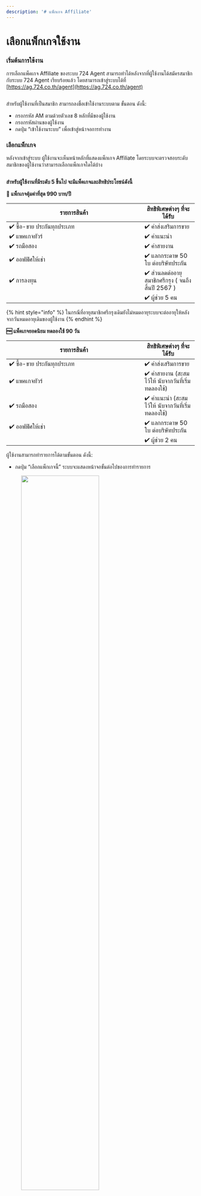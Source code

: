 ```yaml
---
description: '# แพ็กเกจ Affiliate'
---
```


# เลือกแพ็กเกจใช้งาน

### เริ่มต้นการใช้งาน

การเลือกแพ็คเกจ Affiliate ของระบบ 724 Agent สามารถทำได้หลังจากที่ผู้ใช้งานได้สมัครสมาชิกกับระบบ 724 Agent เรียบร้อยแล้ว โดยสามารถเข้าสู่ระบบได้ที่ [https://ag.724.co.th/agent](https://ag.724.co.th/agent)

<figure><img src="https://drive.google.com/uc?export=view&#x26;id=1r55K_m6SRlUwGdAQy36caxSJpDP_uJjy" alt=""><figcaption></figcaption></figure>

สำหรับผู้ใช้งานที่เป็นสมาชิก สามารถลงชื่อเข้าใช้งานระบบตาม ขั้นตอน ดังนี้:

* กรอกรหัส AM ตามด้วยตัวเลข 8 หลักที่มีของผู้ใช้งาน
* กรอกรหัสผ่านของผู้ใช้งาน
* กดปุ่ม “เข้าใช้งานระบบ” เพื่อเข้าสู่หน้าจอการทำงาน

### เลือกแพ็กเกจ

หลังจากเข้าสู่ระบบ ผู้ใช้งานจะเห็นหน้าหลักที่แสดงแพ็กเกจ Affiliate โดยระบบจะตรวจสอบระดับสมาชิกของผู้ใช้งานว่าสามารถเลือกแพ็กเกจใดได้บ้าง

<figure><img src="https://drive.google.com/uc?export=view&#x26;id=1FC8E-BWhBVOKYRxfpGshWDYbKWG7cg00" alt=""><figcaption></figcaption></figure>

**สำหรับผู้ใช้งานที่มีระดับ 5 ขึ้นไป จะมีแพ็คเกจและสิทธิประโยชน์ดังนี้**

**🥇 แพ็กเกจคุ้มค่าที่สุด 990 บาท/ปี**


<table data-full-width="false">
  <thead>
    <tr>
      <th width="346" align="center">รายการสินค้า</th>
      <th align="center">สิทธิพิเศษต่างๆ ที่จะได้รับ</th>
    </tr>
  </thead>
  <tbody>
    <tr>
      <td align="left">✔ ซื้อ-ขาย ประกันทุกประเภท</td>
      <td align="left">✔ ค่าส่งเสริมการขาย</td>
    </tr>
    <tr>
      <td align="left">✔ แพคเกจทัวร์</td>
      <td align="left">✔ ค่าแนะนำ</td>
    </tr>
    <tr>
      <td align="left">✔ รถมือสอง</td>
      <td align="left">✔ ค่าสายงาน</td>
    </tr>
    <tr>
      <td align="left">✔ ออฟฟิศให้เช่า</td>
      <td align="left">✔ แลกกระดาษ 50 ใบ ต่อบริษัทประกัน</td>
    </tr>
    <tr>
      <td align="left">✔ การลงทุน</td>
      <td align="left">✔ ส่วนลดต่ออายุสมาชิกศรีกรุง ( จนถึงสิ้นปี 2567 )</td>
    </tr>
    <tr>
      <td align="left"></td>
      <td align="left">✔ ผู้ช่วย 5 คน</td>
    </tr>
  </tbody>
</table>

{% hint style="info" %}
ในกรณีที่อายุสมาชิกศรีกรุงเดิมยังไม่หมดอายุระบบจะต่ออายุให้หลังจากวันหมดอายุเดิมของผู้ใช้งาน
{% endhint %}

**🆓 แพ็คเกจยอดนิยม ทดลองใช้ 90 วัน**

<table data-full-width="false">
  <thead>
    <tr>
      <th width="346" align="center">รายการสินค้า</th>
      <th align="center">สิทธิพิเศษต่างๆ ที่จะได้รับ</th>
    </tr>
  </thead>
  <tbody>
    <tr>
      <td align="left">✔ ซื้อ-ขาย ประกันทุกประเภท</td>
      <td align="left">✔ ค่าส่งเสริมการขาย</td>
    </tr>
    <tr>
      <td align="left">✔ แพคเกจทัวร์</td>
      <td align="left">✔ ค่าสายงาน (สะสมไว้ให้ นับจากวันที่เริ่มทดลองใช้)</td>
    </tr>
    <tr>
      <td align="left">✔ รถมือสอง</td>
      <td align="left">✔ ค่าแนะนำ (สะสมไว้ให้ นับจากวันที่เริ่มทดลองใช้)</td>
    </tr>
    <tr>
      <td align="left">✔ ออฟฟิศให้เช่า</td>
      <td align="left">✔ แลกกระดาษ 50 ใบ ต่อบริษัทประกัน</td>
    </tr>
    <tr>
      <td align="left"></td>
      <td align="left">✔ ผู้ช่วย 2 คน</td>
    </tr>
  </tbody>
</table>


ผู้ใช้งานสามารถทำรายการได้ตามขั้นตอน ดังนี้:

* กดปุ่ม “เลือกแพ็กเกจนี้” ระบบจะแสดงหน้าจอขั้นต่อไปของการทำรายการ

<figure>
    <img src="https://drive.google.com/uc?export=view&id=1fjX3daRaVuEWplSyKtuSm8ZlJhI_a4bo" alt="" style="width: 70%; max-width: 300px;">
    <figcaption></figcaption>
</figure>

ในกรณีที่ผู้ใช้งานเริ่มต้นการใช้งานโดยเลือกแพ็คเกจทดลองใช้ 90 วัน ระบบจะแสดงหน้าจอต่อไปให้ทำรายการ

<figure>
    <img src="https://drive.google.com/uc?export=view&id=1U_f3ZRxerZCoXSdiznnN7s0l0Ed-TpfT" alt="" style="width: 70%; max-width: 300px;">
    <figcaption></figcaption>
</figure>

ผู้ใช้งานจำเป็นต้องกดปุ่ม "ชำระเงินค่าแพ็คเกจ" แต่ไม่ต้องชำระเงิน เพราะเป็นแพ็คเกจทดลองใช้

<figure>
    <img src="https://drive.google.com/uc?export=view&id=1CjyKfpX-8ZQrGVvtXOjrvkW5Ta1CDfPo" alt="" style="width: 70%; max-width: 300px;">
    <figcaption></figcaption>
</figure>











### เพิ่มความคุ้มครอง (ต่ออายุสมาชิกศรีกรุง)

ประกันอุบัติเหตุส่วนบุคคล (PA) จะแสดงข้อมูลเบื้องต้นตามแพ็กเกจในช่วงโปรโมชั่น หากผู้ใช้งานต้องการเลือกแผนที่มีความคุ้มครองสูงขึ้นหรือค่ารักษาพยาบาลเพิ่มเติม สามารถทำได้โดยทำตามขั้นตอนดังนี้:

* กดปุ่ม "เปลี่ยนความคุ้มครอง" ระบบจะแสดงหน้าต่างให้เลือกความคุ้มครองเพิ่มเติม

<figure><img src="https://drive.google.com/uc?export=view&#x26;id=1P6ofozQ4Xac9asIP0U4pqJ_am6jqp1yT" alt=""><figcaption></figcaption></figure>

* กดปุ่ม "เลือกแผนนี้" ตรงแผนที่ต้องการ

<figure><img src="https://drive.google.com/uc?export=view&#x26;id=1kehzAyKbCUgMfstSBXGfKWTPRvACLcMh" alt=""><figcaption></figcaption></figure>

หลังจากนั้น ระบบจะแสดงหน้าชำระเงินพร้อมรายละเอียดทั้งหมดที่ต้องชำระ สำหรับผู้ใช้งานที่มีอายุสมาชิกศรีกรุงเหลือมากกว่า 90 วัน นับจากวันที่ทำรายการ สามารถคลิกเลือกให้เจ้าหน้าที่โทรตามส่วนต่างค่าเบี้ย PA เพิ่มก่อนวันหมดอายุได้

<figure><img src="https://drive.google.com/uc?export=view&#x26;id=1QpsN5Iv1sDkYiWb6RRvuC1QEXmGToMx8" alt=""><figcaption></figcaption></figure>

หลังจากที่ผู้ใช้งานเลือกเงื่อนไขให้เจ้าหน้าที่โทรติดตามส่วนต่างค่าเบี้ย PA ก่อนวันหมดอายุ ระบบจะทำการประมวลผลและแสดงยอดเงินที่ต้องชำระเพิ่มเติม ณ วันที่เจ้าหน้าโทรติดต่อกลับไปหาผู้ใช้งาน

<figure><img src="https://drive.google.com/uc?export=view&#x26;id=1r8yAe-kiMcXBOZ2u-RJJYgbXd3kXdCWs" alt=""><figcaption></figcaption></figure>

### ชำระค่าแพ็กเกจ

<figure><img src="https://drive.google.com/uc?export=view&#x26;id=1z7Ec2hTs93TcQReFH-OLdKDM2KlhPAKV" alt=""><figcaption></figcaption></figure>

**สำหรับผู้ใช้งานที่มีเงินคงค้างในระบบ จะแสดงข้อมูลเพิ่มเติมดังนี้**

<figure><img src="https://drive.google.com/uc?export=view&#x26;id=1BTr3-s-Y0lB9x1ZRM64WsRnIqAdDC4Lc" alt=""><figcaption></figcaption></figure>

ผู้ใช้งานสามารถทำรายการได้ตามขั้นตอน ดังนี้:

* กดปุ่ม “ชำระค่าแพ็กเกจ” ระบบจะแสดงหน้าจอขั้นต่อไปของการทำรายการ
* ระบบแสดงหน้าจอให้ชำระเงินด้วย QR Code ผู้สมัครสามารถบันทึกข้อมูล QR Code เพื่อไปเปิดในแอปพลิเคชันของธนาคารได้ ในกรณีที่ใช้สมาร์ทโฟนในการสมัคร หากผู้ใช้งานใช้อุปกรณ์อื่น ๆ ก็สามารถนำสมาร์ทโฟนที่มีแอปพลิเคชันของธนาคารแสกนที่หน้าจอได้ทันที

{% hint style="info" %}
หากผู้ใช้งานมีเงินคงค้าง ระบบจะหักค่าสมาชิก Affiliate จากยอดเงินคงค้างดังกล่าว และผู้ใช้งานต้องชำระเงินที่เหลือจากยอดเงินคงค้าง ในกรณีที่ยอดเงินคงค้างมากกว่าค่าแพ็กเกจ ระบบจะคืนยอดเงินคงค้างส่วนที่เหลือให้ตามขั้นตอนของการดำเนินการปกติ
{% endhint %}

<figure><img src="https://drive.google.com/uc?export=view&#x26;id=1hIclxhltcoYrQsPe7ppXE02ecp190Vit" alt=""><figcaption></figcaption></figure>

### สมัครแพ็กเกจสำเร็จ

หลังจากที่การชำระเงินเสร็จสมบูรณ์แล้ว ระบบจะแสดงหน้าจอที่ยืนยันการชำระเงินเรียบร้อย

<figure><img src="https://drive.google.com/uc?export=view&#x26;id=1SPq6xMiUIGhlgGM7_9HByZ3OKgKi0Ilx" alt=""><figcaption></figcaption></figure>

ผู้ใช้งานสามารถตรวจสอบข้อมูลการใช้งานแพ็คเกจและวันที่หมดอายุได้ที่หน้าหลักของระบบ

<figure><img src="https://drive.google.com/uc?export=view&#x26;id=1GDwt8zStAOaR6QZlIJMJ84JiLSpblx5k" alt=""><figcaption></figcaption></figure>
